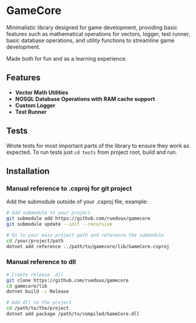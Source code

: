 # GameCore

Minimalistic library designed for game development, providing basic features such as mathematical operations for vectors, logger, test runner, basic database operations, and utility functions to streamline game development.

Made both for fun and as a learning experience.

## Features

- **Vector Math Utilities**
- **NOSQL Database Operations with RAM cache support**
- **Custom Logger**
- **Test Runner**

## Tests

Wrote tests for most important parts of the library to ensure they work as expected. To run tests just `cd tests` from project root, build and run.

## Installation

### Manual reference to .csproj for git project

Add the submodule outside of your .csproj file, example:

```bash
# Add submodule to your project
git submodule add https://github.com/ruedoux/gamecore
git submodule update --init --recursive

# Go to your main project path and reference the submodule
cd /your/project/path
dotnet add reference ../path/to/gamecore/lib/GameCore.csproj
```

### Manual reference to dll

```bash
# Create release .dll
git clone https://github.com/ruedoux/gamecore
cd gamecore/lib
dotnet build -c Release

# Add dll to the project
cd /path/to/the/project
dotnet add package /path/to/compiled/GameCore.dll
```
